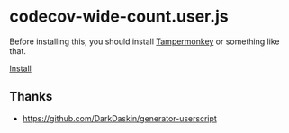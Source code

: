 # codecov-wide-count.user.js

Before installing this, you should install [Tampermonkey](https://www.tampermonkey.net/) or something like that.

[Install](https://github.com/LumaKernel/codecov-wide-count.user.js/raw/master/dist/codecov-wide-count.user.js.user.js)

## Thanks

- https://github.com/DarkDaskin/generator-userscript
